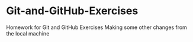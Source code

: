 # Git-and-GitHub-Exercises
Homework for Git and GitHub Exercises
Making some other changes from the local machine